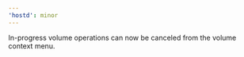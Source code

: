 ```yaml
---
'hostd': minor
---
```


In-progress volume operations can now be canceled from the volume context menu.
